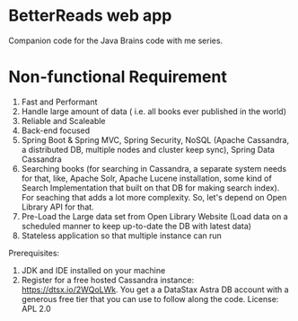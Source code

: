 # BetterReads web app
Companion code for the Java Brains code with me series.

# Non-functional Requirement
1. Fast and Performant
2. Handle large amount of data ( i.e. all books ever published in the world)
3. Reliable and Scaleable 
4. Back-end focused
5. Spring Boot & Spring MVC, Spring Security, NoSQL (Apache Cassandra, a distributed DB, multiple nodes and cluster keep sync), Spring Data Cassandra 
6. Searching books (for searching in Cassandra, a separate system needs for that, like, Apache Solr, Apache Lucene installation, some kind of Search Implementation that built on that DB for making search index). 
For seaching that adds a lot more complexity. So, let's depend on Open Library API for that.
7. Pre-Load the Large data set from Open Library Website (Load data on a scheduled manner to keep up-to-date the DB with latest data)
8. Stateless application so that multiple instance can run

Prerequisites:
1. JDK and IDE installed on your machine
2. Register for a free hosted Cassandra instance: https://dtsx.io/2WQoLWk. You get a a DataStax Astra DB account with a generous free tier that you can use to follow along the code.
License: APL 2.0
